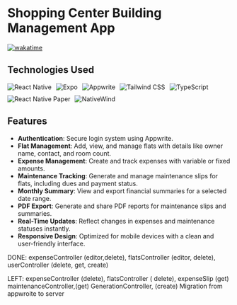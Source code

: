 # Shopping Center Building Management App

[![wakatime](https://wakatime.com/badge/github/0vai5/Shopping-Center-Building-Management-App.svg)](https://wakatime.com/badge/github/0vai5/Shopping-Center-Building-Management-App)

## Technologies Used

<div style="display: flex; flex-direction: row; flex-wrap: wrap; gap: 10px; margin-bottom: 20px;">
  <img src="https://img.shields.io/badge/-React%20Native-61DAFB?logo=react&logoColor=white&style=flat-square" alt="React Native" />
  <img src="https://img.shields.io/badge/-Expo-000020?logo=expo&logoColor=white&style=flat-square" alt="Expo" />
  <img src="https://img.shields.io/badge/-Appwrite-F02E65?logo=appwrite&logoColor=white&style=flat-square" alt="Appwrite" />
  <img src="https://img.shields.io/badge/-Tailwind%20CSS-38B2AC?logo=tailwindcss&logoColor=white&style=flat-square" alt="Tailwind CSS" />
  <img src="https://img.shields.io/badge/-TypeScript-3178C6?logo=typescript&logoColor=white&style=flat-square" alt="TypeScript" />
  <img src="https://img.shields.io/badge/-React%20Native%20Paper-6200EE?logo=react&logoColor=white&style=flat-square" alt="React Native Paper" />
  <img src="https://img.shields.io/badge/-NativeWind-4B5563?logo=tailwindcss&logoColor=white&style=flat-square" alt="NativeWind" />
</div>

## Features

- **Authentication**: Secure login system using Appwrite.
- **Flat Management**: Add, view, and manage flats with details like owner name, contact, and room count.
- **Expense Management**: Create and track expenses with variable or fixed amounts.
- **Maintenance Tracking**: Generate and manage maintenance slips for flats, including dues and payment status.
- **Monthly Summary**: View and export financial summaries for a selected date range.
- **PDF Export**: Generate and share PDF reports for maintenance slips and summaries.
- **Real-Time Updates**: Reflect changes in expenses and maintenance statuses instantly.
- **Responsive Design**: Optimized for mobile devices with a clean and user-friendly interface.





DONE:
expenseController (editor,delete),
flatsController (editor, delete),
userController (delete, get, create)

LEFT:
expenseController (delete),
flatsController ( delete),
expenseSlip (get)
maintenanceController,(get)
GenerationController, (create)
Migration from appwroite to server